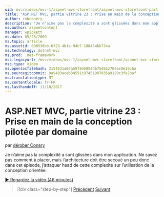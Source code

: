 ```yaml
---
uid: mvc/videos/mvc-1/aspnet-mvc-storefront/aspnet-mvc-storefront-part-23-getting-started-with-domain-driven-design
title: "ASP.NET MVC, partie vitrine 23 : Prise en main de la conception domaine | Documents Microsoft"
author: robconery
description: "Je n’aime pas la complexité a sont glissées dans mon application. Ne savez pas comment à put, mais l’architecture doit être secoué un peu ainsi dans cet épisode..."
ms.author: aspnetcontent
manager: wpickett
ms.date: 05/28/2009
ms.topic: article
ms.assetid: 690538bb-6f23-4b1a-94b7-188454bb734a
ms.technology: dotnet-mvc
ms.prod: .net-framework
msc.legacyurl: /mvc/videos/mvc-1/aspnet-mvc-storefront/aspnet-mvc-storefront-part-23-getting-started-with-domain-driven-design
msc.type: video
ms.openlocfilehash: 215f631a04a59f9d6054db75d8b2784ec0e19c6a
ms.sourcegitcommit: 9a9483aceb34591c97451997036a9120c3fe2baf
ms.translationtype: MT
ms.contentlocale: fr-FR
ms.lasthandoff: 11/10/2017
---
```

<a name="aspnet-mvc-storefront-part-23-getting-started-with-domain-driven-design"></a>ASP.NET MVC, partie vitrine 23 : Prise en main de la conception pilotée par domaine
====================
par [dérober Conery](https://github.com/robconery)

Je n’aime pas la complexité a sont glissées dans mon application. Ne savez pas comment à placer, mais l’architecture doit être secoué un peu donc dans cet épisode, j’attaquer head de cette complexité sur l’utilisation de la conception orientée.

[&#9654; Regardez la vidéo (46 minutes)](https://channel9.msdn.com/Blogs/ASP-NET-Site-Videos/aspnet-mvc-storefront-part-23-getting-started-with-domain-driven-design)

>[!div class="step-by-step"]
[Précédent](aspnet-mvc-storefront-part-22-restructuring-rerouting-and-paypal.md)
[Suivant](aspnet-mvc-storefront-part-24-finis.md)
